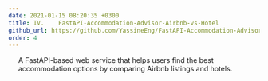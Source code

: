 ```yaml
---
date: 2021-01-15 08:20:35 +0300
title: IV.    FastAPI-Accommodation-Advisor-Airbnb-vs-Hotel
github_url: https://github.com/YassineEng/FastAPI-Accommodation-Advisor-Airbnb-vs-Hotel
order: 4
---
```

<p style="margin-left: 20px;">A FastAPI-based web service that helps users find the best accommodation options by comparing Airbnb listings and hotels.</p>